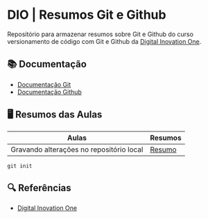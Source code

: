 
# DIO | Resumos Git e Github

Repositório para armazenar resumos sobre Git e Github do curso versionamento de código com Git e Github da [Digital Inovation One](https://web.dio.me/).

## 📚 Documentação
- [Documentação Git](https://giit-scm.com/doc)
- [Documentação Github](https://docs.github.com/)

## 🖥️ Resumos das Aulas

| Aulas | Resumos |
|------|---------|
|Gravando alterações no repositório local | [Resumo]()

```
git init
```

## 🔍 Referências
- [Digital Inovation One]()
